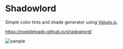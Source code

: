 Shadowlord
==========

Simple color tints and shade generator using [Values.js](https://github.com/noeldelgado/values.js).

https://noeldelgado.github.io/shadowlord/

![sample](https://raw.githubusercontent.com/noeldelgado/shadowlord/master/assets/img/screen-shot.png)
